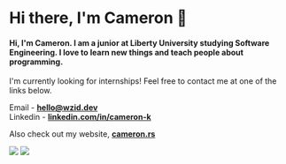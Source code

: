 <h1 align="Left">Hi there, I'm Cameron 👋</h1>

<h4 align="Left">Hi, I'm Cameron. I am a junior at Liberty University studying Software Engineering. I love to learn new things and teach people about programming. </h4>

I'm currently looking for internships! Feel free to contact me at one of the links below.

Email - **[hello@wzid.dev](mailto:contact@jakehoffman.dev)**<br>
Linkedin - **[linkedin.com/in/cameron-k](https://www.linkedin.com/in/cameron-k-a00565257/)**<br>

Also check out my website, [**cameron.rs**](https://cameron.rs)
  

<span align="left">

<img src="https://github-readme-stats.vercel.app/api/top-langs/?username=wzid&layout=compact&theme=gruvbox">
  
<img src="https://spotify-github-profile.vercel.app/api/view?uid=nscpq91x1a3iz5ervo4svdxq9&cover_image=true&theme=novatorem&show_offline=true&background_color=121212&interchange=false&bar_color=53b14f&bar_color_cover=true">

</span>

